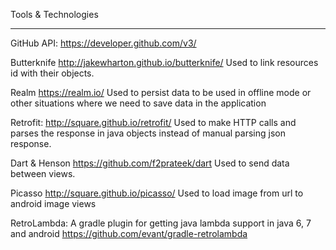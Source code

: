 Tools & Technologies
-- -- -- 
GitHub API: 
https://developer.github.com/v3/

Butterknife http://jakewharton.github.io/butterknife/
Used to link resources id with their objects.

Realm https://realm.io/
Used to persist data to be used in offline mode or other situations where we need to save data in the application

Retrofit: http://square.github.io/retrofit/
Used to make HTTP calls and parses the response in java objects instead of manual parsing json response.

Dart & Henson https://github.com/f2prateek/dart
Used to send data between views.

Picasso http://square.github.io/picasso/
Used to load image from url to android image views

RetroLambda: A gradle plugin for getting java lambda support in java 6, 7 and android
https://github.com/evant/gradle-retrolambda
